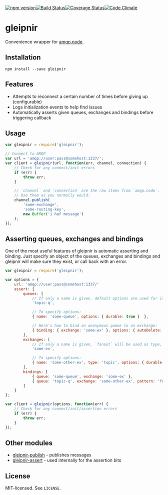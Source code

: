 [![npm version](http://img.shields.io/npm/v/gleipnir.svg?style=flat-square)](http://browsenpm.org/package/gleipnir)[![Build Status](http://img.shields.io/travis/rexxars/gleipnir/master.svg?style=flat-square)](https://travis-ci.org/rexxars/gleipnir)[![Coverage Status](http://img.shields.io/codeclimate/coverage/github/rexxars/gleipnir.svg?style=flat-square)](https://codeclimate.com/github/rexxars/gleipnir)[![Code Climate](http://img.shields.io/codeclimate/github/rexxars/gleipnir.svg?style=flat-square)](https://codeclimate.com/github/rexxars/gleipnir/)

# gleipnir

Convenience wrapper for [amqp.node](https://github.com/squaremo/amqp.node).

## Installation

```
npm install --save gleipnir
```

## Features

* Attempts to reconnect a certain number of times before giving up (configurable)
* Logs initialization events to help find issues
* Automatically asserts given queues, exchanges and bindings before triggering callback

## Usage

```js
var gleipnir = require('gleipnir');

// Connect to AMQP
var url = 'amqp://user:pass@somehost:1337/';
var client = gleipnir(url, function(err, channel, connection) {
    // Check for any connect/init errors
    if (err) {
        throw err;
    }

    // `channel` and `connection` are the raw items from `amqp.node`.
    // Use them as you normally would:
    channel.publish(
        'some-exchange',
        'some-routing-key',
        new Buffer('i haf message')
    );
});
```

## Asserting queues, exchanges and bindings

One of the most useful features of gleipnir is automatic asserting and binding. Just specify an object of the queues, exchanges and bindings and gleipnir will make sure they exist, or call back with an error.

```js
var gleipnir = require('gleipnir');

var options = {
    url: 'amqp://user:pass@somehost:1337/'
    assert: {
        queues: [
            // If only a name is given, default options are used for it
            'topic-q',

            // To specify options:
            { name: 'some-queue', options: { durable: true }  },

            // Here's how to bind an anonymous queue to an exchange:
            { binding: { exchange: 'some-ex' }, options: { autoDelete: true } }
        ],
        exchanges: [
            // If only a name is given, `fanout` will be used as type,
            'some-ex',

            // To specify options:
            { name: 'some-other-ex', type: 'topic', options: { durable: false } }
        ],
        bindings: [
            { queue: 'some-queue', exchange: 'some-ex' },
            { queue: 'topic-q', exchange: 'some-other-ex', pattern: 'food' }
        ]
    }
};

var client = gleipnir(options, function(err) {
    // Check for any connect/init/assertion errors
    if (err) {
        throw err;
    }
});
```

## Other modules

- [gleipnir-publish](https://github.com/rexxars/gleipnir-publish) - publishes messages
- [gleipnir-assert](https://github.com/rexxars/gleipnir-assert) - used internally for the assertion bits

## License

MIT-licensed. See `LICENSE`.
